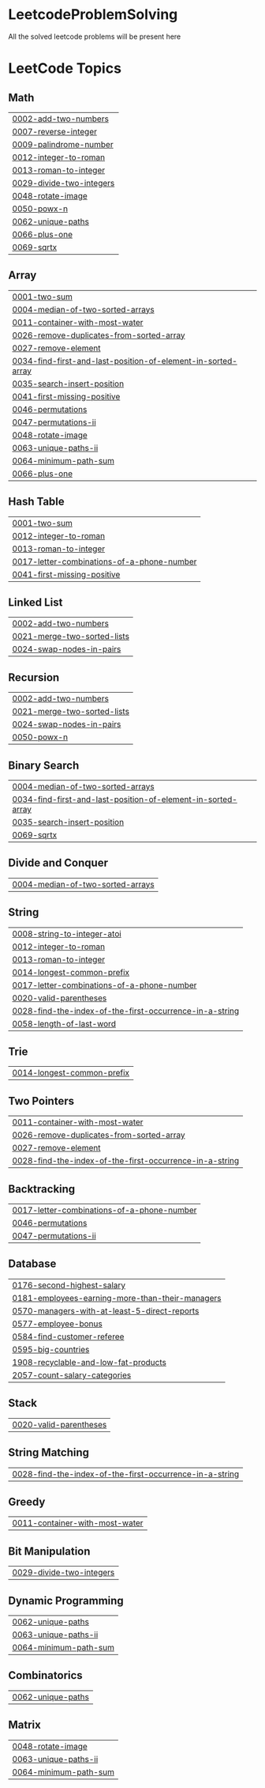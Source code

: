 # LeetcodeProblemSolving
All the solved leetcode problems will be present here

<!---LeetCode Topics Start-->
# LeetCode Topics
## Math
|  |
| ------- |
| [0002-add-two-numbers](https://github.com/JayaLakshmiPilla/LeetcodeProblemSolving/tree/master/0002-add-two-numbers) |
| [0007-reverse-integer](https://github.com/JayaLakshmiPilla/LeetcodeProblemSolving/tree/master/0007-reverse-integer) |
| [0009-palindrome-number](https://github.com/JayaLakshmiPilla/LeetcodeProblemSolving/tree/master/0009-palindrome-number) |
| [0012-integer-to-roman](https://github.com/JayaLakshmiPilla/LeetcodeProblemSolving/tree/master/0012-integer-to-roman) |
| [0013-roman-to-integer](https://github.com/JayaLakshmiPilla/LeetcodeProblemSolving/tree/master/0013-roman-to-integer) |
| [0029-divide-two-integers](https://github.com/JayaLakshmiPilla/LeetcodeProblemSolving/tree/master/0029-divide-two-integers) |
| [0048-rotate-image](https://github.com/JayaLakshmiPilla/LeetcodeProblemSolving/tree/master/0048-rotate-image) |
| [0050-powx-n](https://github.com/JayaLakshmiPilla/LeetcodeProblemSolving/tree/master/0050-powx-n) |
| [0062-unique-paths](https://github.com/JayaLakshmiPilla/LeetcodeProblemSolving/tree/master/0062-unique-paths) |
| [0066-plus-one](https://github.com/JayaLakshmiPilla/LeetcodeProblemSolving/tree/master/0066-plus-one) |
| [0069-sqrtx](https://github.com/JayaLakshmiPilla/LeetcodeProblemSolving/tree/master/0069-sqrtx) |
## Array
|  |
| ------- |
| [0001-two-sum](https://github.com/JayaLakshmiPilla/LeetcodeProblemSolving/tree/master/0001-two-sum) |
| [0004-median-of-two-sorted-arrays](https://github.com/JayaLakshmiPilla/LeetcodeProblemSolving/tree/master/0004-median-of-two-sorted-arrays) |
| [0011-container-with-most-water](https://github.com/JayaLakshmiPilla/LeetcodeProblemSolving/tree/master/0011-container-with-most-water) |
| [0026-remove-duplicates-from-sorted-array](https://github.com/JayaLakshmiPilla/LeetcodeProblemSolving/tree/master/0026-remove-duplicates-from-sorted-array) |
| [0027-remove-element](https://github.com/JayaLakshmiPilla/LeetcodeProblemSolving/tree/master/0027-remove-element) |
| [0034-find-first-and-last-position-of-element-in-sorted-array](https://github.com/JayaLakshmiPilla/LeetcodeProblemSolving/tree/master/0034-find-first-and-last-position-of-element-in-sorted-array) |
| [0035-search-insert-position](https://github.com/JayaLakshmiPilla/LeetcodeProblemSolving/tree/master/0035-search-insert-position) |
| [0041-first-missing-positive](https://github.com/JayaLakshmiPilla/LeetcodeProblemSolving/tree/master/0041-first-missing-positive) |
| [0046-permutations](https://github.com/JayaLakshmiPilla/LeetcodeProblemSolving/tree/master/0046-permutations) |
| [0047-permutations-ii](https://github.com/JayaLakshmiPilla/LeetcodeProblemSolving/tree/master/0047-permutations-ii) |
| [0048-rotate-image](https://github.com/JayaLakshmiPilla/LeetcodeProblemSolving/tree/master/0048-rotate-image) |
| [0063-unique-paths-ii](https://github.com/JayaLakshmiPilla/LeetcodeProblemSolving/tree/master/0063-unique-paths-ii) |
| [0064-minimum-path-sum](https://github.com/JayaLakshmiPilla/LeetcodeProblemSolving/tree/master/0064-minimum-path-sum) |
| [0066-plus-one](https://github.com/JayaLakshmiPilla/LeetcodeProblemSolving/tree/master/0066-plus-one) |
## Hash Table
|  |
| ------- |
| [0001-two-sum](https://github.com/JayaLakshmiPilla/LeetcodeProblemSolving/tree/master/0001-two-sum) |
| [0012-integer-to-roman](https://github.com/JayaLakshmiPilla/LeetcodeProblemSolving/tree/master/0012-integer-to-roman) |
| [0013-roman-to-integer](https://github.com/JayaLakshmiPilla/LeetcodeProblemSolving/tree/master/0013-roman-to-integer) |
| [0017-letter-combinations-of-a-phone-number](https://github.com/JayaLakshmiPilla/LeetcodeProblemSolving/tree/master/0017-letter-combinations-of-a-phone-number) |
| [0041-first-missing-positive](https://github.com/JayaLakshmiPilla/LeetcodeProblemSolving/tree/master/0041-first-missing-positive) |
## Linked List
|  |
| ------- |
| [0002-add-two-numbers](https://github.com/JayaLakshmiPilla/LeetcodeProblemSolving/tree/master/0002-add-two-numbers) |
| [0021-merge-two-sorted-lists](https://github.com/JayaLakshmiPilla/LeetcodeProblemSolving/tree/master/0021-merge-two-sorted-lists) |
| [0024-swap-nodes-in-pairs](https://github.com/JayaLakshmiPilla/LeetcodeProblemSolving/tree/master/0024-swap-nodes-in-pairs) |
## Recursion
|  |
| ------- |
| [0002-add-two-numbers](https://github.com/JayaLakshmiPilla/LeetcodeProblemSolving/tree/master/0002-add-two-numbers) |
| [0021-merge-two-sorted-lists](https://github.com/JayaLakshmiPilla/LeetcodeProblemSolving/tree/master/0021-merge-two-sorted-lists) |
| [0024-swap-nodes-in-pairs](https://github.com/JayaLakshmiPilla/LeetcodeProblemSolving/tree/master/0024-swap-nodes-in-pairs) |
| [0050-powx-n](https://github.com/JayaLakshmiPilla/LeetcodeProblemSolving/tree/master/0050-powx-n) |
## Binary Search
|  |
| ------- |
| [0004-median-of-two-sorted-arrays](https://github.com/JayaLakshmiPilla/LeetcodeProblemSolving/tree/master/0004-median-of-two-sorted-arrays) |
| [0034-find-first-and-last-position-of-element-in-sorted-array](https://github.com/JayaLakshmiPilla/LeetcodeProblemSolving/tree/master/0034-find-first-and-last-position-of-element-in-sorted-array) |
| [0035-search-insert-position](https://github.com/JayaLakshmiPilla/LeetcodeProblemSolving/tree/master/0035-search-insert-position) |
| [0069-sqrtx](https://github.com/JayaLakshmiPilla/LeetcodeProblemSolving/tree/master/0069-sqrtx) |
## Divide and Conquer
|  |
| ------- |
| [0004-median-of-two-sorted-arrays](https://github.com/JayaLakshmiPilla/LeetcodeProblemSolving/tree/master/0004-median-of-two-sorted-arrays) |
## String
|  |
| ------- |
| [0008-string-to-integer-atoi](https://github.com/JayaLakshmiPilla/LeetcodeProblemSolving/tree/master/0008-string-to-integer-atoi) |
| [0012-integer-to-roman](https://github.com/JayaLakshmiPilla/LeetcodeProblemSolving/tree/master/0012-integer-to-roman) |
| [0013-roman-to-integer](https://github.com/JayaLakshmiPilla/LeetcodeProblemSolving/tree/master/0013-roman-to-integer) |
| [0014-longest-common-prefix](https://github.com/JayaLakshmiPilla/LeetcodeProblemSolving/tree/master/0014-longest-common-prefix) |
| [0017-letter-combinations-of-a-phone-number](https://github.com/JayaLakshmiPilla/LeetcodeProblemSolving/tree/master/0017-letter-combinations-of-a-phone-number) |
| [0020-valid-parentheses](https://github.com/JayaLakshmiPilla/LeetcodeProblemSolving/tree/master/0020-valid-parentheses) |
| [0028-find-the-index-of-the-first-occurrence-in-a-string](https://github.com/JayaLakshmiPilla/LeetcodeProblemSolving/tree/master/0028-find-the-index-of-the-first-occurrence-in-a-string) |
| [0058-length-of-last-word](https://github.com/JayaLakshmiPilla/LeetcodeProblemSolving/tree/master/0058-length-of-last-word) |
## Trie
|  |
| ------- |
| [0014-longest-common-prefix](https://github.com/JayaLakshmiPilla/LeetcodeProblemSolving/tree/master/0014-longest-common-prefix) |
## Two Pointers
|  |
| ------- |
| [0011-container-with-most-water](https://github.com/JayaLakshmiPilla/LeetcodeProblemSolving/tree/master/0011-container-with-most-water) |
| [0026-remove-duplicates-from-sorted-array](https://github.com/JayaLakshmiPilla/LeetcodeProblemSolving/tree/master/0026-remove-duplicates-from-sorted-array) |
| [0027-remove-element](https://github.com/JayaLakshmiPilla/LeetcodeProblemSolving/tree/master/0027-remove-element) |
| [0028-find-the-index-of-the-first-occurrence-in-a-string](https://github.com/JayaLakshmiPilla/LeetcodeProblemSolving/tree/master/0028-find-the-index-of-the-first-occurrence-in-a-string) |
## Backtracking
|  |
| ------- |
| [0017-letter-combinations-of-a-phone-number](https://github.com/JayaLakshmiPilla/LeetcodeProblemSolving/tree/master/0017-letter-combinations-of-a-phone-number) |
| [0046-permutations](https://github.com/JayaLakshmiPilla/LeetcodeProblemSolving/tree/master/0046-permutations) |
| [0047-permutations-ii](https://github.com/JayaLakshmiPilla/LeetcodeProblemSolving/tree/master/0047-permutations-ii) |
## Database
|  |
| ------- |
| [0176-second-highest-salary](https://github.com/JayaLakshmiPilla/LeetcodeProblemSolving/tree/master/0176-second-highest-salary) |
| [0181-employees-earning-more-than-their-managers](https://github.com/JayaLakshmiPilla/LeetcodeProblemSolving/tree/master/0181-employees-earning-more-than-their-managers) |
| [0570-managers-with-at-least-5-direct-reports](https://github.com/JayaLakshmiPilla/LeetcodeProblemSolving/tree/master/0570-managers-with-at-least-5-direct-reports) |
| [0577-employee-bonus](https://github.com/JayaLakshmiPilla/LeetcodeProblemSolving/tree/master/0577-employee-bonus) |
| [0584-find-customer-referee](https://github.com/JayaLakshmiPilla/LeetcodeProblemSolving/tree/master/0584-find-customer-referee) |
| [0595-big-countries](https://github.com/JayaLakshmiPilla/LeetcodeProblemSolving/tree/master/0595-big-countries) |
| [1908-recyclable-and-low-fat-products](https://github.com/JayaLakshmiPilla/LeetcodeProblemSolving/tree/master/1908-recyclable-and-low-fat-products) |
| [2057-count-salary-categories](https://github.com/JayaLakshmiPilla/LeetcodeProblemSolving/tree/master/2057-count-salary-categories) |
## Stack
|  |
| ------- |
| [0020-valid-parentheses](https://github.com/JayaLakshmiPilla/LeetcodeProblemSolving/tree/master/0020-valid-parentheses) |
## String Matching
|  |
| ------- |
| [0028-find-the-index-of-the-first-occurrence-in-a-string](https://github.com/JayaLakshmiPilla/LeetcodeProblemSolving/tree/master/0028-find-the-index-of-the-first-occurrence-in-a-string) |
## Greedy
|  |
| ------- |
| [0011-container-with-most-water](https://github.com/JayaLakshmiPilla/LeetcodeProblemSolving/tree/master/0011-container-with-most-water) |
## Bit Manipulation
|  |
| ------- |
| [0029-divide-two-integers](https://github.com/JayaLakshmiPilla/LeetcodeProblemSolving/tree/master/0029-divide-two-integers) |
## Dynamic Programming
|  |
| ------- |
| [0062-unique-paths](https://github.com/JayaLakshmiPilla/LeetcodeProblemSolving/tree/master/0062-unique-paths) |
| [0063-unique-paths-ii](https://github.com/JayaLakshmiPilla/LeetcodeProblemSolving/tree/master/0063-unique-paths-ii) |
| [0064-minimum-path-sum](https://github.com/JayaLakshmiPilla/LeetcodeProblemSolving/tree/master/0064-minimum-path-sum) |
## Combinatorics
|  |
| ------- |
| [0062-unique-paths](https://github.com/JayaLakshmiPilla/LeetcodeProblemSolving/tree/master/0062-unique-paths) |
## Matrix
|  |
| ------- |
| [0048-rotate-image](https://github.com/JayaLakshmiPilla/LeetcodeProblemSolving/tree/master/0048-rotate-image) |
| [0063-unique-paths-ii](https://github.com/JayaLakshmiPilla/LeetcodeProblemSolving/tree/master/0063-unique-paths-ii) |
| [0064-minimum-path-sum](https://github.com/JayaLakshmiPilla/LeetcodeProblemSolving/tree/master/0064-minimum-path-sum) |
<!---LeetCode Topics End-->